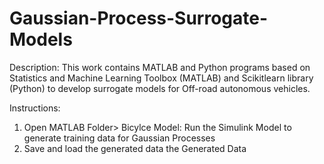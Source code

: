 # Gaussian-Process-Surrogate-Models

Description: This work contains MATLAB and Python programs based on Statistics and Machine Learning Toolbox (MATLAB) and Scikitlearn library (Python) to develop surrogate models for Off-road autonomous vehicles.

Instructions:
1. Open MATLAB Folder> Bicylce Model: Run the Simulink Model to generate training data for Gaussian Processes 
2. Save and load the generated data the Generated Data 
